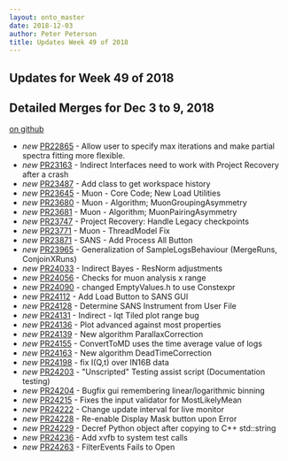 ```yaml
---
layout: onto_master
date: 2018-12-03
author: Peter Peterson
title: Updates Week 49 of 2018
---
```

Updates for Week 49 of 2018
---------------------------

Detailed Merges for Dec 3 to 9, 2018
------------------------------------
[on github](https://github.com/mantidproject/mantid/pulls?q=is%3Apr+merged%3A2018-12-04..2018-12-09)

* *new* [PR22865](https://github.com/mantidproject/mantid/pull/22865) - Allow user to specify max iterations and make partial spectra fitting more flexible.
* *new* [PR23163](https://github.com/mantidproject/mantid/pull/23163) - Indirect Interfaces need to work with Project Recovery after a crash
* *new* [PR23487](https://github.com/mantidproject/mantid/pull/23487) - Add class to get workspace history
* *new* [PR23645](https://github.com/mantidproject/mantid/pull/23645) - Muon - Core Code; New Load Utilities
* *new* [PR23680](https://github.com/mantidproject/mantid/pull/23680) - Muon - Algorithm; MuonGroupingAsymmetry
* *new* [PR23681](https://github.com/mantidproject/mantid/pull/23681) - Muon - Algorithm; MuonPairingAsymmetry
* *new* [PR23747](https://github.com/mantidproject/mantid/pull/23747) - Project Recovery: Handle Legacy checkpoints
* *new* [PR23771](https://github.com/mantidproject/mantid/pull/23771) - Muon -  ThreadModel Fix
* *new* [PR23871](https://github.com/mantidproject/mantid/pull/23871) - SANS - Add Process All Button
* *new* [PR23965](https://github.com/mantidproject/mantid/pull/23965) - Generalization of SampleLogsBehaviour (MergeRuns, ConjoinXRuns)
* *new* [PR24033](https://github.com/mantidproject/mantid/pull/24033) - Indirect Bayes - ResNorm adjustments
* *new* [PR24056](https://github.com/mantidproject/mantid/pull/24056) - Checks for muon analysis x range
* *new* [PR24090](https://github.com/mantidproject/mantid/pull/24090) - changed EmptyValues.h to use Constexpr
* *new* [PR24112](https://github.com/mantidproject/mantid/pull/24112) - Add Load Button to SANS GUI
* *new* [PR24128](https://github.com/mantidproject/mantid/pull/24128) - Determine SANS Instrument from User File
* *new* [PR24131](https://github.com/mantidproject/mantid/pull/24131) - Indirect - Iqt Tiled plot range bug
* *new* [PR24136](https://github.com/mantidproject/mantid/pull/24136) - Plot advanced against most properties
* *new* [PR24139](https://github.com/mantidproject/mantid/pull/24139) - New algorithm ParallaxCorrection
* *new* [PR24155](https://github.com/mantidproject/mantid/pull/24155) - ConvertToMD uses the time average value of logs
* *new* [PR24163](https://github.com/mantidproject/mantid/pull/24163) - New algorithm DeadTimeCorrection
* *new* [PR24198](https://github.com/mantidproject/mantid/pull/24198) - fix I(Q,t) over IN16B data
* *new* [PR24203](https://github.com/mantidproject/mantid/pull/24203) - "Unscripted" Testing assist script (Documentation testing)
* *new* [PR24204](https://github.com/mantidproject/mantid/pull/24204) - Bugfix gui remembering linear/logarithmic binning
* *new* [PR24215](https://github.com/mantidproject/mantid/pull/24215) - Fixes the input validator for MostLikelyMean
* *new* [PR24222](https://github.com/mantidproject/mantid/pull/24222) - Change update interval for live monitor
* *new* [PR24228](https://github.com/mantidproject/mantid/pull/24228) - Re-enable Display Mask button upon Error
* *new* [PR24229](https://github.com/mantidproject/mantid/pull/24229) - Decref Python object after copying to C++ std::string
* *new* [PR24236](https://github.com/mantidproject/mantid/pull/24236) - Add xvfb to system test calls
* *new* [PR24263](https://github.com/mantidproject/mantid/pull/24263) - FilterEvents Fails to Open
